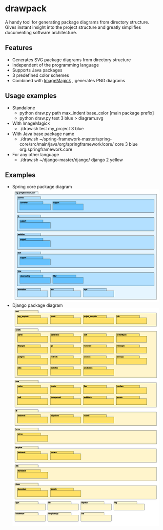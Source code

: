 # drawpack

A handy tool for generating package diagrams from directory structure.
Gives instant insight into the project structure and greatly simplifies documenting software architecture.

## Features

 * Generates SVG package diagrams from directory structure 
 * Independent of the programming language
 * Supports Java packages
 * 3 predefined color schemes
 * Combined with [ImageMagick](http://www.imagemagick.org) , generates PNG diagrams

## Usage examples

 * Standalone
   - python draw.py path max_indent base_color [main package prefix]
   -  python draw.py test 3 blue > diagram.svg
 * With ImageMagick
   - ./draw.sh test my_project 3 blue
 * With Java base package name
   - ./draw.sh  ~/spring-framework-master/spring-core/src/main/java/org/springframework/core/ core 3 blue org.springframework.core
 * For any other language
   - ./draw.sh ~/django-master/django/ django 2 yellow

## Examples

 * Spring core package diagram ![Spring core package diagram](examples/core.png)
 * Django package diagram ![Django package diagram](examples/django.png)
